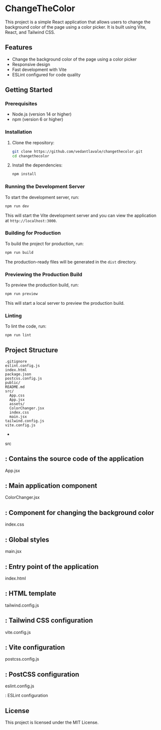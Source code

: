 # ChangeTheColor

This project is a simple React application that allows users to change the background color of the page using a color picker. It is built using Vite, React, and Tailwind CSS.

## Features

- Change the background color of the page using a color picker
- Responsive design
- Fast development with Vite
- ESLint configured for code quality

## Getting Started

### Prerequisites

- Node.js (version 14 or higher)
- npm (version 6 or higher)

### Installation

1. Clone the repository:
   ```sh
   git clone https://github.com/vedantlavale/changethecolor.git
   cd changethecolor
   ```

2. Install the dependencies:
   ```sh
   npm install
   ```

### Running the Development Server

To start the development server, run:
```sh
npm run dev
```
This will start the Vite development server and you can view the application at `http://localhost:3000`.

### Building for Production

To build the project for production, run:
```sh
npm run build
```
The production-ready files will be generated in the `dist` directory.

### Previewing the Production Build

To preview the production build, run:
```sh
npm run preview
```
This will start a local server to preview the production build.

### Linting

To lint the code, run:
```sh
npm run lint
```

## Project Structure

```
.gitignore
eslint.config.js
index.html
package.json
postcss.config.js
public/
README.md
src/
  App.css
  App.jsx
  assets/
  ColorChanger.jsx
  index.css
  main.jsx
tailwind.config.js
vite.config.js
```

- 

src

: Contains the source code of the application
  - 

App.jsx

: Main application component
  - 

ColorChanger.jsx

: Component for changing the background color
  - 

index.css

: Global styles
  - 

main.jsx

: Entry point of the application
- 

index.html

: HTML template
- 

tailwind.config.js

: Tailwind CSS configuration
- 

vite.config.js

: Vite configuration
- 

postcss.config.js

: PostCSS configuration
- 

eslint.config.js

: ESLint configuration

## License

This project is licensed under the MIT License.